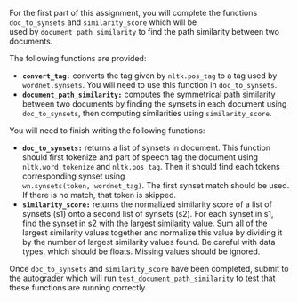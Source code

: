 For the first part of this assignment, you will complete the functions `doc_to_synsets` and `similarity_score` which will be  
used by `document_path_similarity` to find the path similarity between two documents.  

The following functions are provided:
* **`convert_tag:`** converts the tag given by `nltk.pos_tag` to a tag used by `wordnet.synsets`.
You will need to use this function in `doc_to_synsets`.
* **`document_path_similarity:`** computes the symmetrical path similarity between two documents by finding the synsets in each
document using `doc_to_synsets`, then computing similarities using `similarity_score`.

You will need to finish writing the following functions:
* **`doc_to_synsets:`** returns a list of synsets in document. This function should first tokenize and part of speech tag the
document using `nltk.word_tokenize` and `nltk.pos_tag`. Then it should find each tokens corresponding synset using  
`wn.synsets(token, wordnet_tag)`. The first synset match should be used. If there is no match, that token is skipped.  
* **`similarity_score:`** returns the normalized similarity score of a list of synsets (s1) onto a second list of synsets (s2).
For each synset in s1, find the synset in s2 with the largest similarity value. Sum all of the largest similarity values
together and normalize this value by dividing it by the number of largest similarity values found. Be careful with data types,
which should be floats. Missing values should be ignored.

Once `doc_to_synsets` and `similarity_score` have been completed, submit to the autograder which will run
`test_document_path_similarity` to test that these functions are running correctly. 
